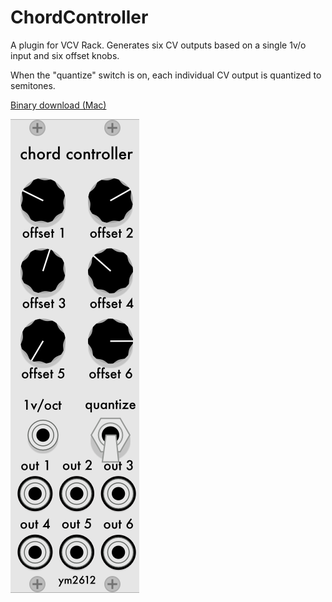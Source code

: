 # ChordController

A plugin for VCV Rack. Generates six CV outputs based on a single 1v/o input and six offset knobs. 

When the "quantize" switch is on, each individual CV output is quantized to semitones.

[Binary download (Mac)](/wilsontr/vcv-plugins/releases/tag/v1.0.0)

![ChordController](./ChordController.png)